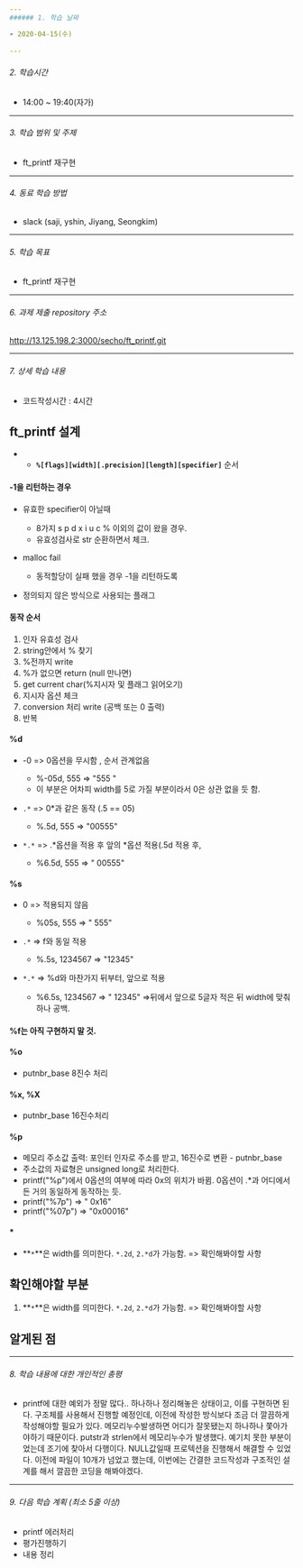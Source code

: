 ```yaml
---
###### 1. 학습 날짜

- 2020-04-15(수)
 
---
```

###### 2. 학습시간

- 14:00 ~  19:40(자가)

---
###### 3. 학습 범위 및 주제

- ft_printf 재구현

---
###### 4. 동료 학습 방법 

- slack (saji, yshin, Jiyang, Seongkim)

---
###### 5. 학습 목표 

- ft_printf 재구현

---
###### 6. 과제 제출 repository 주소

http://13.125.198.2:3000/secho/ft_printf.git

---
###### 7. 상세 학습 내용

- 코드작성시간 : 4시간 

## ft_printf 설계

- - **`%[flags][width][.precision][length][specifier]`** 순서

#### -1을 리턴하는 경우

- 유효한 specifier이 아닐때 
    - 8가지 s p d x i u c % 이외의 값이 왔을 경우.
    - 유효성검사로 str 순환하면서 체크.

- malloc fail
    - 동적할당이 실패 했을 경우 -1을 리턴하도록

- 정의되지 않은 방식으로 사용되는 플래그

#### 동작 순서

1. 인자 유효성 검사
2. string안에서 % 찾기
3. %전까지 write
4. %가 없으면 return (null 만나면)
5. get current char(%지시자 및 플래그 읽어오기)
6. 지시자 옵션 체크
7. conversion 처리 write (공백 또는 0 출력)
8. 반복


#### %d

- -0  => 0옵션을 무시함 , 순서 관계없음
    - %-05d, 555  => "555  "
    - 이 부분은 어차피 width를 5로 가질 부분이라서 0은 상관 없을 듯 함.

- `.*` => 0*과 같은 동작 (.5 == 05)
    - %.5d, 555 => "00555"

- `*.*` => .*옵션을 적용 후 앞의 *옵션 적용(.5d 적용 후, 
    -  %6.5d, 555 => " 00555" 

#### %s

- 0 => 적용되지 않음
    - %05s, 555 => "  555"

- `.*` => f와 동일 적용
    - %.5s, 1234567 => "12345"

- `*.*` => %d와 마찬가지 뒤부터, 앞으로 적용
    - %6.5s, 1234567 => " 12345" =>뒤에서 앞으로 5글자 적은 뒤 width에 맞춰 하나 공백.

#### %f는 아직 구현하지 말 것.

#### %o

- putnbr_base 8진수 처리

#### %x, %X

- putnbr_base 16진수처리

#### %p

- 메모리 주소값 출력: 포인터 인자로 주소를 받고, 16진수로 변환 - putnbr_base
- 주소값의 자료형은 unsigned long로 처리한다.
- printf("%p")에서 0옵션의 여부에 따라 0x의 위치가 바뀜. 0옵션이 .*과 어디에서든 거의 동일하게
    동작하는 듯.
- printf("%7p") => "   0x16"
- printf("%07p") => "0x00016"


#### *

- **`*`**은 width를 의미한다. `*.2d`, `2.*d`가 가능함. => 확인해봐야할 사항



## 확인해야할 부분 

1. **`*`**은 width를 의미한다. `*.2d`, `2.*d`가 가능함. => 확인해봐야할 사항


## 알게된 점

---
###### 8. 학습 내용에 대한 개인적인 총평

- printf에 대한 예외가 정말 많다..
하나하나 정리해놓은 상태이고, 이를 구현하면 된다.
구조체를 사용해서 진행할 예정인데, 이전에 작성한 방식보다 조금 더 깔끔하게 작성해야할 필요가 있다. 메모리누수발생하면 어디가 잘못됐는지 하나하나 쫓아가야하기 때문이다.
putstr과 strlen에서 메모리누수가 발생했다. 예기치 못한 부분이었는데 조기에 찾아서 다행이다. NULL값일때 프로텍션을 진행해서 해결할 수 있었다.
이전에 파일이 10개가 넘었고 했는데, 이번에는 간결한 코드작성과 구조적인 설계를 해서 깔끔한 코딩을 해봐야겠다.
---
###### 9. 다음 학습 계획 (최소 5줄 이상)

- printf 에러처리
- 평가진행하기
- 내용 정리